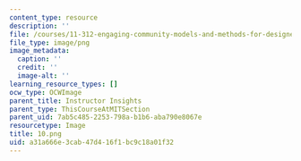```yaml
---
content_type: resource
description: ''
file: /courses/11-312-engaging-community-models-and-methods-for-designers-and-planners-spring-2020/a31a666e3cab47d416f1bc9c18a01f32_10.png
file_type: image/png
image_metadata:
  caption: ''
  credit: ''
  image-alt: ''
learning_resource_types: []
ocw_type: OCWImage
parent_title: Instructor Insights
parent_type: ThisCourseAtMITSection
parent_uid: 7ab5c485-2253-798a-b1b6-aba790e8067e
resourcetype: Image
title: 10.png
uid: a31a666e-3cab-47d4-16f1-bc9c18a01f32
---
```

